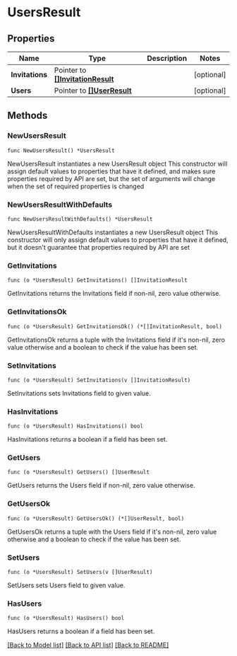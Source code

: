 # UsersResult

## Properties

Name | Type | Description | Notes
------------ | ------------- | ------------- | -------------
**Invitations** | Pointer to [**[]InvitationResult**](InvitationResult.md) |  | [optional] 
**Users** | Pointer to [**[]UserResult**](UserResult.md) |  | [optional] 

## Methods

### NewUsersResult

`func NewUsersResult() *UsersResult`

NewUsersResult instantiates a new UsersResult object
This constructor will assign default values to properties that have it defined,
and makes sure properties required by API are set, but the set of arguments
will change when the set of required properties is changed

### NewUsersResultWithDefaults

`func NewUsersResultWithDefaults() *UsersResult`

NewUsersResultWithDefaults instantiates a new UsersResult object
This constructor will only assign default values to properties that have it defined,
but it doesn't guarantee that properties required by API are set

### GetInvitations

`func (o *UsersResult) GetInvitations() []InvitationResult`

GetInvitations returns the Invitations field if non-nil, zero value otherwise.

### GetInvitationsOk

`func (o *UsersResult) GetInvitationsOk() (*[]InvitationResult, bool)`

GetInvitationsOk returns a tuple with the Invitations field if it's non-nil, zero value otherwise
and a boolean to check if the value has been set.

### SetInvitations

`func (o *UsersResult) SetInvitations(v []InvitationResult)`

SetInvitations sets Invitations field to given value.

### HasInvitations

`func (o *UsersResult) HasInvitations() bool`

HasInvitations returns a boolean if a field has been set.

### GetUsers

`func (o *UsersResult) GetUsers() []UserResult`

GetUsers returns the Users field if non-nil, zero value otherwise.

### GetUsersOk

`func (o *UsersResult) GetUsersOk() (*[]UserResult, bool)`

GetUsersOk returns a tuple with the Users field if it's non-nil, zero value otherwise
and a boolean to check if the value has been set.

### SetUsers

`func (o *UsersResult) SetUsers(v []UserResult)`

SetUsers sets Users field to given value.

### HasUsers

`func (o *UsersResult) HasUsers() bool`

HasUsers returns a boolean if a field has been set.


[[Back to Model list]](../README.md#documentation-for-models) [[Back to API list]](../README.md#documentation-for-api-endpoints) [[Back to README]](../README.md)


